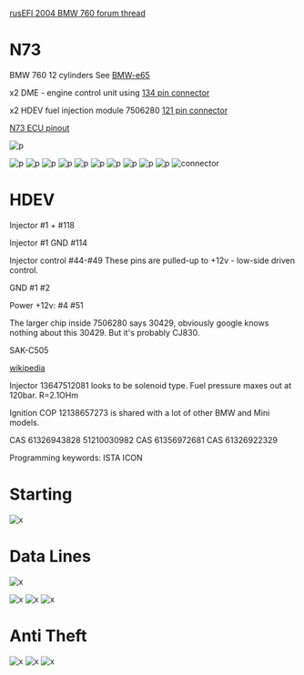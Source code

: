 
[rusEFI 2004 BMW 760 forum thread](https://rusefi.com/forum/viewtopic.php?f=2&t=1845)

# N73

BMW 760 12 cylinders
See [BMW-e65](BMW-e65)

x2 DME - engine control unit using [134 pin connector](OEM-connectors#134)

x2 HDEV fuel injection module 7506280 [121 pin connector](OEM-connectors#121)

[N73 ECU pinout](https://docs.google.com/spreadsheets/d/1W5Unmn0BxpyJrF7ygtsBidWyytZWV2f26zL1YWcE44c/)

![p](OEM-Docs/Bmw/2003_7_Series_e65/2003_N73_engine_part-1.png)

![p](OEM-Docs/Bmw/2003_7_Series_e65/2003_N73_engine_1.png)
![p](OEM-Docs/Bmw/2003_7_Series_e65/2003_N73_engine_2.png)
![p](OEM-Docs/Bmw/2003_7_Series_e65/2003_N73_engine_3.png)
![p](OEM-Docs/Bmw/2003_7_Series_e65/2003_N73_engine_4.png)
![p](OEM-Docs/Bmw/2003_7_Series_e65/2003_N73_engine_5.png)
![p](OEM-Docs/Bmw/2003_7_Series_e65/2003_N73_engine_6.png)
![p](OEM-Docs/Bmw/2003_7_Series_e65/2003_N73_engine_7.png)
![p](OEM-Docs/Bmw/2003_7_Series_e65/2003_N73_engine_8.png)
![p](OEM-Docs/Bmw/2003_7_Series_e65/2003_N73_engine_9.png)
![p](OEM-Docs/Bmw/2003_7_Series_e65/2003_N73_engine_10.png)
![connector](OEM-Docs/TE/Connector_121_pinout.jpg)

# HDEV 

Injector #1 + #118

Injector #1 GND #114

Injector control #44-#49
These pins are pulled-up to +12v - low-side driven control.

GND #1 #2

Power +12v: #4 #51 

The larger chip inside 7506280 says 30429, obviously google knows nothing about this 30429. But it's probably CJ830.

SAK-C505 

[wikipedia](https://en.wikipedia.org/wiki/BMW_7_Series_(E65))

Injector 13647512081 looks to be solenoid type. Fuel pressure maxes out at 120bar.
R=2.1OHm

Ignition COP 12138657273 is shared with a lot of other BMW and Mini models.


CAS 61326943828 51210030982
CAS 61356972681 
CAS 61326922329

Programming keywords:
ISTA ICON

# Starting
![x](OEM-Docs/Bmw/2003_7_Series_e65/2004-760-starting.png)


# Data Lines
![x](OEM-Docs/Bmw/2003_7_Series_e65/2004-760-obd.png)

![x](OEM-Docs/Bmw/2003_7_Series_e65/2004-760-data-buses-1.png)
![x](OEM-Docs/Bmw/2003_7_Series_e65/2004-760-data-buses-2.png)
![x](OEM-Docs/Bmw/2003_7_Series_e65/2004-760-data-buses-3.png)

# Anti Theft
![x](OEM-Docs/Bmw/2003_7_Series_e65/2004-760-anti-theft-1.png)
![x](OEM-Docs/Bmw/2003_7_Series_e65/2004-760-anti-theft-1.png)
![x](OEM-Docs/Bmw/2003_7_Series_e65/2004-760-anti-theft-1.png)

